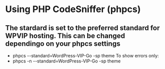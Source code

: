 
# Using PHP CodeSniffer (phpcs) #
## The stardard is set to the preferred standard for WPVIP hosting. This can be changed dependingo on your phpcs settings ##
 - phpcs --standard=WordPress-VIP-Go -sp theme
To show errors only:
 - phpcs -n --standard=WordPress-VIP-Go -sp theme


